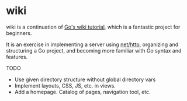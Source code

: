 # wiki

wiki is a continuation of
[Go's wiki tutorial](https://golang.org/doc/articles/wiki/), which is a
fantastic project for beginners.

It is an exercise in implementing a server using
[net/http](https://golang.org/pkg/net/http/), organizing and structuring
a Go project, and becoming more familiar with Go syntax and features.

TODO  
- Use given directory structure without global directory vars  
- Implement layouts, CSS, JS, etc. in views.  
- Add a homepage. Catalog of pages, navigation tool, etc.  
